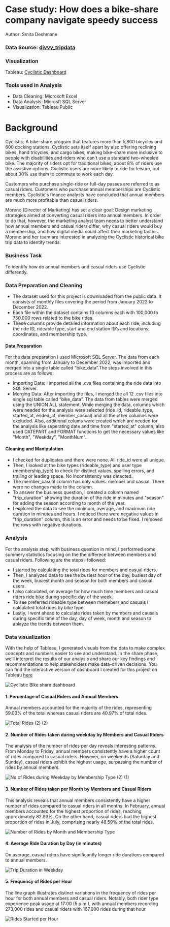 # Case study: How does a bike-share company navigate speedy success
Author: Smita Deshmane
### Data Source: [divvy_tripdata](https://divvy-tripdata.s3.amazonaws.com/index.html)
### Visualization
Tableau: [Cyclistic Dashboard](https://public.tableau.com/app/profile/smita.deshmane4857/viz/CyclisticBikeshareDataAnalysis_17055498717670/Bike-ShareAnalysis#1)
### Tools used in Analysis
* Data Cleaning: Microsoft Excel   
* Data Analysis: Microsft SQL Server   
* Visualization: Tableau Public

# Background
Cyclistic: A bike-share program that features more than 5,800 bicycles and 600 docking stations. Cyclistic sets itself apart by also offering reclining bikes, hand tricycles, and cargo bikes, making bike-share more inclusive to people with disabilities and riders who can't use a standard two-wheeled bike. The majority of riders opt for traditional bikes; about 8% of riders use the assistive options. Cyclistic users are more likely to ride for leisure, but about 30% use them to commute to work each day.

Customers who purchase single-ride or full-day passes are referred to as casual riders. Customers who purchase annual memberships are Cyclistic members. Cyclistic's finance analysts have concluded that annual members are much more profitable than casual riders.

Moreno (Director of Marketing) has set a clear goal: Design marketing strategies aimed at converting casual riders into annual members. In order to do that, however, the marketing analyst team needs to better understand how annual members and casual riders differ, why casual riders would buy a membership, and how digital media could affect their marketing tactics. Moreno and her team are interested in analyzing the Cyclistic historical bike trip data to identify trends.
### Business Task
To identify how do annual members and casual riders use Cyclistic differently.
### Data Preparation and Cleaning
* The dataset used for this project is downloaded from the public data. It consists of monthly files covering the period from January 2022 to December 2022.
* Each file within the dataset contains 13 columns each with 100,000 to 750,000 rows related to the bike rides.
* These columns provide detailed information about each ride, including the ride ID, rideable type, start and end station ID’s and locations, coordinates, and membership type.
#### Data Preparation
For the data preparation I used Microsoft SQL Server. The data from each month, spanning from January to December 2022, was imported and merged into a single table called “bike_data”.The steps involved in this process are as follows:

* Importing Data: I imported all the .cvs files containing the ride data into SQL Server.
* Merging Data: After importing the files, I merged the all 12 .csv files into single sql table called “bike_data”. The data from tables were merged using the UNION ALL statement. While merging the data, columns which were needed for the analysis were selected (ride_id, rideable_type, started_at, ended_at, member_casual) and all the other columns were excluded. Also, additional colums were created which are needed for the analysis like seperating date and time from "started_at" column, also used DATEPART and FORMAT functions to get the necessary values like "Month", "Weekday", "MonthNum".
#### Cleaning and Manipulation
* I checked for duplicates and there were none. All ride_id were all unique.
* Then, I looked at the bike types (rideable_type) and user type (membership_type) to check for distinct values, spelling errors, and trailing or leading space. No inconsistency was detected.
* The member_casual column has only values: member and casual. There were no changes made to the column.
* To answer the business question, I created a column named "trip_duration" showing the duration of the ride in minutes and "season" for adding the season according to month of the year.
* I explored the data to see the minimum, average, and maximum ride duration in minutes and hours. I noticed there were negative values in "trip_duration" column, this is an error and needs to be fixed. I removed the rows with negative durations.
### Analysis
For the analysis step, with business question in mind, I performed some summery statistics focusing on the the differece between members and casual riders. Following are the steps I followed:
* I started by calculating the total rides for members and casual riders.
* Then, I analyzed data to see the busiest hour of the day, busiest day of the week, busiest month and season for both members and casual users.
* I also calculated, on average for how much time members and casual riders ride bike during specific day of the week. 
* To see preferred rideable type between memebers and casuals I calculated total rides by bike type.
* Lastly, I went ahead to calculate rides taken by members and causals during specific time of the day, day of week, month and season to anlayze the  trends between them.
### Data visualization
With the help of Tableau, I generated visuals from the data to make complex concepts and numbers easier to see and understand.
In the share phase, we’ll interpret the results of our analysis and share our key findings and recommendations to help stakeholders make data-driven decisions.
You can find the interactive version of dashboard I created for this project on Tableau [here](https://public.tableau.com/app/profile/smita.deshmane4857/viz/CyclisticBikeshareDataAnalysis_17055498717670/CyclisticBIkesharedashboard)

![Cyclistic BIke share dashboard](https://github.com/smita-deshmane/Bike-Share-Data-Analysis/assets/127545460/85e3fe9e-9200-4352-83d2-2cbd8d401683)

#### 1. Percentage of Casual Riders and Annual Members
Annual members accounted for the majority of the rides, representing 59.03% of the total whereas casual riders are 40.97% of total rides.

![Total Rides (2) (2)](https://github.com/smita-deshmane/Bike-Share-Data-Analysis/assets/127545460/4debdd7d-5edd-4830-ac06-6b8611c17055)
#### 2. Number of Rides taken during weekday by Members and Casual Riders
The analysis of the number of rides per day reveals interesting patterns. From Monday to Friday, annual members consistently have a higher count of rides compared to casual riders. However, on weekends (Saturday and Sunday), casual riders exhibit the highest usage, surpassing the number of rides by annual members.


![No of Rides during Weekday by Membership Type (2) (1)](https://github.com/smita-deshmane/Bike-Share-Data-Analysis/assets/127545460/56aa67ac-4516-4d78-9e1d-8db9fbe5ff32)

#### 3. Number of Rides taken per Month by Members and Casual Riders
This analysis reveals that annual members consistently have a higher number of rides compared to casual riders in all months. In February, annual members accounted for the highest proportion of rides, reaching approximately 82.93%. On the other hand, casual riders had the highest proportion of rides in July, comprising nearly 48.59% of the total rides.

![Number of Rides by Month and Membership Type](https://github.com/smita-deshmane/Bike-Share-Data-Analysis/assets/127545460/be16e97b-c4db-40da-9ad8-0bca12f1111c)

#### 4. Average Ride Duration by Day (in minutes)
On average, casual riders have significantly longer ride durations compared to annual members.

![Trip Duration in Weekday ](https://github.com/smita-deshmane/Bike-Share-Data-Analysis/assets/127545460/45002335-1568-4581-8573-ac75b951af8f)

#### 5. Frequency of Rides per Hour
The line graph illustrates distinct variations in the frequency of rides per hour for both annual members and casual riders. Notably, both rider type experience peak usage at 17:00 (5 p.m.), with annual members recording 273,000 rides and casual riders with 167,000 rides during that hour.

![Rides Started per Hour](https://github.com/smita-deshmane/Bike-Share-Data-Analysis/assets/127545460/d95f8607-4f17-4092-8a1a-b64c014d09c6)





